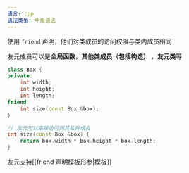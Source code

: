 ```yaml
---
语言: cpp
语法类型: 中级语法
---
```

使用 `friend` 声明，他们对类成员的访问权限与类内成员相同

友元成员可以是**全局函数**，**其他类成员（包括构造）** ，**友元类**等

```cpp
class Box {
private:
    int width;
    int height;
    int length;
friend:
    int size(const Box &box);
}

// 友元可以直接访问到其私有成员
int size(const Box &box) {
    return box.width * box.height * box.length;
}
```

友元支持[[friend 声明模板形参|模板]]